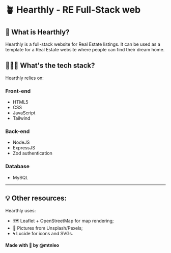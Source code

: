 # 🪴 Hearthly - RE Full-Stack web

## 🏡 What is Hearthly?
Hearthly is a full-stack website for Real Estate listings.
It can be used as a template for a Real Estate website where people can find their dream home.

## 👨🏻‍💻 What's the tech stack?
Hearthly relies on:
### Front-end
- HTML5
- CSS
- JavaScript
- Tailwind

### Back-end
- NodeJS
- ExpressJS
- Zod authentication

### Database
- MySQL

---
## 💡 Other resources:
Hearthly uses:
- 🗺️ Leaflet + OpenStreetMap for map rendering;
- 🌆 Pictures from Unsplash/Pexels;
- 🌀 Lucide for icons and SVGs.

#### Made with 💜 by @mtnleo
